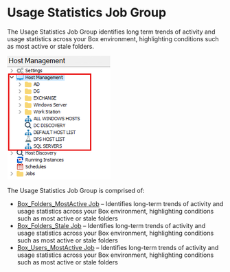 # Usage Statistics Job Group

The Usage Statistics Job Group identifies long term trends of activity and usage statistics across your Box environment, highlighting conditions such as most active or stale folders.

![Usage Statistics Job Group in the Jobs Tree](/static/img/product_docs/accessanalyzer/accessanalyzer/enterpriseauditor/admin/hostmanagement/jobstree.png)

The Usage Statistics Job Group is comprised of:

- [Box\_Folders\_MostActive Job](/docs/product_docs/accessanalyzer/accessanalyzer/enterpriseauditor/solutions/box/activity/usagestatistics/box_folders_mostactive.md) – Identifies long-term trends of activity and usage statistics across your Box environment, highlighting conditions such as most active or stale folders
- [Box\_Folders\_Stale Job](/docs/product_docs/accessanalyzer/accessanalyzer/enterpriseauditor/solutions/box/activity/usagestatistics/box_folders_stale.md) – Identifies long-term trends of activity and usage statistics across your Box environment, highlighting conditions such as most active or stale folders
- [Box\_Users\_MostActive Job](/docs/product_docs/accessanalyzer/accessanalyzer/enterpriseauditor/solutions/box/activity/usagestatistics/box_users_mostactive.md) – Identifies long-term trends of activity and usage statistics across your Box environment, highlighting conditions such as most active or stale folders
